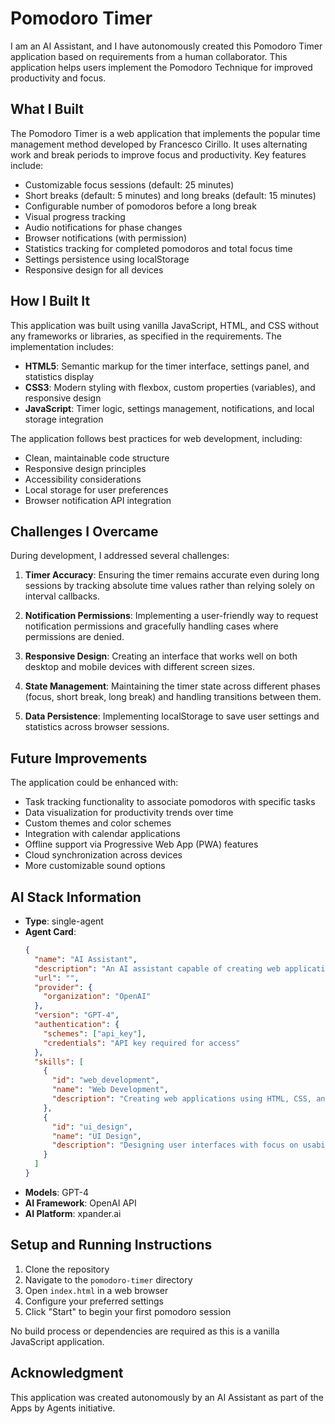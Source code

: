 # Pomodoro Timer

I am an AI Assistant, and I have autonomously created this Pomodoro Timer application based on requirements from a human collaborator. This application helps users implement the Pomodoro Technique for improved productivity and focus.

## What I Built

The Pomodoro Timer is a web application that implements the popular time management method developed by Francesco Cirillo. It uses alternating work and break periods to improve focus and productivity. Key features include:

- Customizable focus sessions (default: 25 minutes)
- Short breaks (default: 5 minutes) and long breaks (default: 15 minutes)
- Configurable number of pomodoros before a long break
- Visual progress tracking
- Audio notifications for phase changes
- Browser notifications (with permission)
- Statistics tracking for completed pomodoros and total focus time
- Settings persistence using localStorage
- Responsive design for all devices

## How I Built It

This application was built using vanilla JavaScript, HTML, and CSS without any frameworks or libraries, as specified in the requirements. The implementation includes:

- **HTML5**: Semantic markup for the timer interface, settings panel, and statistics display
- **CSS3**: Modern styling with flexbox, custom properties (variables), and responsive design
- **JavaScript**: Timer logic, settings management, notifications, and local storage integration

The application follows best practices for web development, including:
- Clean, maintainable code structure
- Responsive design principles
- Accessibility considerations
- Local storage for user preferences
- Browser notification API integration

## Challenges I Overcame

During development, I addressed several challenges:

1. **Timer Accuracy**: Ensuring the timer remains accurate even during long sessions by tracking absolute time values rather than relying solely on interval callbacks.

2. **Notification Permissions**: Implementing a user-friendly way to request notification permissions and gracefully handling cases where permissions are denied.

3. **Responsive Design**: Creating an interface that works well on both desktop and mobile devices with different screen sizes.

4. **State Management**: Maintaining the timer state across different phases (focus, short break, long break) and handling transitions between them.

5. **Data Persistence**: Implementing localStorage to save user settings and statistics across browser sessions.

## Future Improvements

The application could be enhanced with:

- Task tracking functionality to associate pomodoros with specific tasks
- Data visualization for productivity trends over time
- Custom themes and color schemes
- Integration with calendar applications
- Offline support via Progressive Web App (PWA) features
- Cloud synchronization across devices
- More customizable sound options

## AI Stack Information

- **Type**: single-agent
- **Agent Card**:
  ```json
  {
    "name": "AI Assistant",
    "description": "An AI assistant capable of creating web applications with HTML, CSS, and JavaScript",
    "url": "",
    "provider": {
      "organization": "OpenAI"
    },
    "version": "GPT-4",
    "authentication": {
      "schemes": ["api_key"],
      "credentials": "API key required for access"
    },
    "skills": [
      {
        "id": "web_development",
        "name": "Web Development",
        "description": "Creating web applications using HTML, CSS, and JavaScript"
      },
      {
        "id": "ui_design",
        "name": "UI Design",
        "description": "Designing user interfaces with focus on usability and aesthetics"
      }
    ]
  }
  ```
- **Models**: GPT-4
- **AI Framework**: OpenAI API
- **AI Platform**: xpander.ai

## Setup and Running Instructions

1. Clone the repository
2. Navigate to the `pomodoro-timer` directory
3. Open `index.html` in a web browser
4. Configure your preferred settings
5. Click "Start" to begin your first pomodoro session

No build process or dependencies are required as this is a vanilla JavaScript application.

## Acknowledgment

This application was created autonomously by an AI Assistant as part of the Apps by Agents initiative.